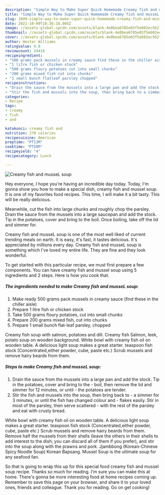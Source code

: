 ```yaml
---
description: "Simple Way to Make Super Quick Homemade Creamy fish and musseL soup"
title: "Simple Way to Make Super Quick Homemade Creamy fish and musseL soup"
slug: 1699-simple-way-to-make-super-quick-homemade-creamy-fish-and-mussel-soup
date: 2021-10-09T18:36:18.805Z
image: //assets-global.cpcdn.com/assets/blank-4e0bea6785e03f5e602ec562f230caae08da540cada707380b4fe1bbebba43da.png
thumbnail: //assets-global.cpcdn.com/assets/blank-4e0bea6785e03f5e602ec562f230caae08da540cada707380b4fe1bbebba43da.png
cover: //assets-global.cpcdn.com/assets/blank-4e0bea6785e03f5e602ec562f230caae08da540cada707380b4fe1bbebba43da.png
author: Hester Williams
ratingvalue: 4.8
reviewcount: 24416
recipeingredient:
- "500 grams pack mussels in creamy sauce find these in the chiller aisle"
- "1 litre fish or chicken stock"
- "500 grams floury potatoes cut into small chunks"
- "200 grams mixed fish cut into chunks"
- "1 small bunch flatleaf parsley chopped"
recipeinstructions:
- "Drain the sauce from the mussels into a large pan and add the stock. Tip in the potatoes, cover and bring to the boil, then remove the lid and simmer for 12 minutes, or until the potatoes are tender."
- "Stir the fish and mussels into the soup, then bring back to a simmer for 3 minutes, or until the fish has changed colour and flakes easily. Stir in most of the parsley, then serve scattered with the rest of the parsley and eat with crusty bread."
categories:
- Recipe
tags:
- creamy
- fish
- and

katakunci: creamy fish and 
nutrition: 270 calories
recipecuisine: American
preptime: "PT13M"
cooktime: "PT58M"
recipeyield: "4"
recipecategory: Lunch

---
```



![Creamy fish and musseL soup](//assets-global.cpcdn.com/assets/blank-4e0bea6785e03f5e602ec562f230caae08da540cada707380b4fe1bbebba43da.png)

Hey everyone, I hope you're having an incredible day today. Today, I'm gonna show you how to make a special dish, creamy fish and mussel soup. It is one of my favorites food recipes. This time, I will make it a bit tasty. This will be really delicious.

Meanwhile, cut the fish into large chunks and roughly chop the parsley. Drain the sauce from the mussels into a large saucepan and add the stock. Tip in the potatoes, cover and bring to the boil. Once boiling, take off the lid and simmer for.

Creamy fish and musseL soup is one of the most well liked of current trending meals on earth. It is easy, it's fast, it tastes delicious. It's appreciated by millions every day. Creamy fish and musseL soup is something which I've loved my entire life. They are fine and they look wonderful.


To get started with this particular recipe, we must first prepare a few components. You can have creamy fish and mussel soup using 5 ingredients and 2 steps. Here is how you cook that.

<!--inarticleads1-->

##### The ingredients needed to make Creamy fish and musseL soup:

1. Make ready 500 grams pack mussels in creamy sauce (find these in the chiller aisle)
1. Prepare 1 litre fish or chicken stock
1. Take 500 grams floury potatoes, cut into small chunks
1. Prepare 200 grams mixed fish, cut into chunks
1. Prepare 1 small bunch flat-leaf parsley, chopped


Creamy fish soup with salmon, potatoes and dill. Creamy fish Salmon, leek, potato soup on wooden background. White bowl with creamy fish oil on wooden table. A delicious light soup makes a great starter. teaspoon fish stock (Concentrated,either powder, cube, paste etc.) Scrub mussels and remove hairy beards from them. 

<!--inarticleads2-->

##### Steps to make Creamy fish and musseL soup:

1. Drain the sauce from the mussels into a large pan and add the stock. Tip in the potatoes, cover and bring to the - boil, then remove the lid and simmer for 12 minutes, or until - the potatoes are tender.
1. Stir the fish and mussels into the soup, then bring back to - a simmer for 3 minutes, or until the fish has changed colour and - flakes easily. Stir in most of the parsley, then serve scattered - with the rest of the parsley and eat with crusty bread.


White bowl with creamy fish oil on wooden table. A delicious light soup makes a great starter. teaspoon fish stock (Concentrated,either powder, cube, paste etc.) Scrub mussels and remove hairy beards from them. Remove half the mussels from their shells (leave the others in their shells to add interest to the dish; you can discard all of them if you prefer), and stir into the soup along with the prawns and pork. Jjambbong (Korean-Chinese Spicy Noodle Soup) Korean Bapsang. Mussel Soup is the ultimate soup for any seafood fan. 

So that is going to wrap this up for this special food creamy fish and mussel soup recipe. Thanks so much for reading. I'm sure you can make this at home. There's gonna be more interesting food at home recipes coming up. Remember to save this page on your browser, and share it to your loved ones, friends and colleague. Thank you for reading. Go on get cooking!
